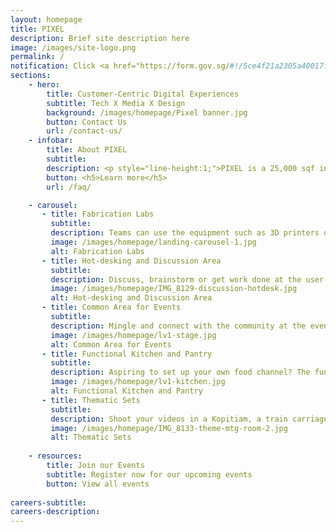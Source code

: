```yaml
---
layout: homepage
title: PIXEL
description: Brief site description here
image: /images/site-logo.png
permalink: /
notification: Click <a href="https://form.gov.sg/#!/5ce4f21a2305a40017faf7b0" target="_blank">here</a> to receive the latest updates about IMDA initiatives, events, and more! Click <a href="https://gems.gevme.com/mailing-list" target="_blank">here</a> to find out more about PIXEL initiatives, events, and more
sections:
    - hero:
        title: Customer-Centric Digital Experiences
        subtitle: Tech X Media X Design
        background: /images/homepage/Pixel banner.jpg
        button: Contact Us
        url: /contact-us/
    - infobar:
        title: About PIXEL
        subtitle:
        description: <p style="line-height:1;">PIXEL is a 25,000 sqf innovation space at One North that provides the Infocomm and Media (ICM) industry with facilities, expertise and programmes to ideate, experiment and build customer-centric digital experiences for the future.</p>
        button: <h5>Learn more</h5>
        url: /faq/

    - carousel:
       - title: Fabrication Labs
         subtitle:
         description: Teams can use the equipment such as 3D printers or laser cutters available in PIXEL for rapid prototyping.
         image: /images/homepage/landing-carousel-1.jpg
         alt: Fabrication Labs
       - title: Hot-desking and Discussion Area
         subtitle: 
         description: Discuss, brainstorm or get work done at the user-friendly hot-desking area. 
         image: /images/homepage/IMG_8129-discussion-hotdesk.jpg
         alt: Hot-desking and Discussion Area
       - title: Common Area for Events
         subtitle: 
         description: Mingle and connect with the community at the events held at PIXEL. 
         image: /images/homepage/lv1-stage.jpg
         alt: Common Area for Events
       - title: Functional Kitchen and Pantry
         subtitle: 
         description: Aspiring to set up your own food channel? The functional kitchen built for cooking videos is dressed up in three interchangeable themes - modern, country and Peranakan. It also serves as a pantry area for creators who are using the collaboration area. 
         image: /images/homepage/lv1-kitchen.jpg
         alt: Functional Kitchen and Pantry
       - title: Thematic Sets
         subtitle: 
         description: Shoot your videos in a Kopitiam, a train carriage, a 1950s diner or stage a talk show with three large projection screens as backdrop! This area also functions as a place for discussions or simply for chilling out after a busy day of video production.
         image: /images/homepage/IMG_8133-theme-mtg-room-2.jpg
         alt: Thematic Sets
         
    - resources:
        title: Join our Events
        subtitle: Register now for our upcoming events
        button: View all events
        
careers-subtitle: 
careers-description: 
---
```


